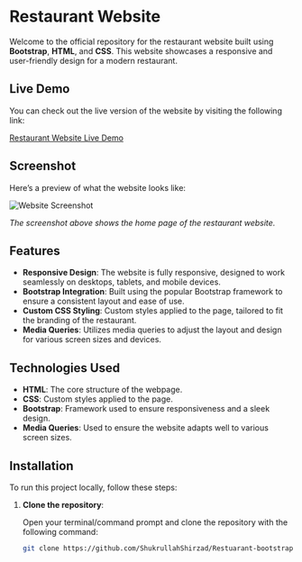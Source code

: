 # Restaurant Website

Welcome to the official repository for the restaurant website built using **Bootstrap**, **HTML**, and **CSS**. This website showcases a responsive and user-friendly design for a modern restaurant.

## Live Demo

You can check out the live version of the website by visiting the following link:

[Restaurant Website Live Demo](https://shukrullahshirzad.github.io/Restuarant-bootstrap/)

## Screenshot

Here’s a preview of what the website looks like:

![Website Screenshot](assets/images/screenshot.png)

*The screenshot above shows the home page of the restaurant website.*

## Features

- **Responsive Design**: The website is fully responsive, designed to work seamlessly on desktops, tablets, and mobile devices.
- **Bootstrap Integration**: Built using the popular Bootstrap framework to ensure a consistent layout and ease of use.
- **Custom CSS Styling**: Custom styles applied to the page, tailored to fit the branding of the restaurant.
- **Media Queries**: Utilizes media queries to adjust the layout and design for various screen sizes and devices.

## Technologies Used

- **HTML**: The core structure of the webpage.
- **CSS**: Custom styles applied to the page.
- **Bootstrap**: Framework used to ensure responsiveness and a sleek design.
- **Media Queries**: Used to ensure the website adapts well to various screen sizes.

## Installation

To run this project locally, follow these steps:

1. **Clone the repository**:

   Open your terminal/command prompt and clone the repository with the following command:

   ```bash
   git clone https://github.com/ShukrullahShirzad/Restuarant-bootstrap.git

